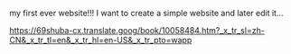  my first ever website!!!
I want to create a simple website and later edit it... 






https://69shuba-cx.translate.goog/book/10058484.htm?_x_tr_sl=zh-CN&_x_tr_tl=en&_x_tr_hl=en-US&_x_tr_pto=wapp
